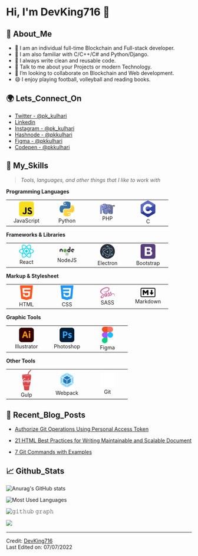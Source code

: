 # Hi, I'm DevKing716 👋

## 🤵 About_Me

- 🌱 I am an individual full-time Blockchain and Full-stack developer.
- 🤔 I am also familiar with C/C++/C# and Python/Django.
- 📝 I always write clean and reusable code.
- 💬 Talk to me about your Projects or modern Technology.
- 👯 I’m looking to collaborate on Blockchain and Web development.
- 😄 I enjoy playing football, volleyball and reading books.

## 🌍 Lets_Connect_On

- [Twitter - @pk_kulhari](https://twitter.com/pk_kulhari)
- [Linkedin](https://www.linkedin.com/in/pkkulhari)
- [Instagram - @pk_kulhari](https://www.instagram.com/pk_kulhari/)
- [Hashnode - @pkkulhari](https://hashnode.com/@pkkulhari)
- [Figma - @pkkulhari]()
- [Codepen - @pkkulhari](https://codepen.io/pkkulhari)

## 🚀 My_Skills

> _Tools, languages, and other things that I like to work with_

**Programming Languages**

<table>
  <tr>
    <td align="center" width="96">
      <a>
        <img src="https://raw.githubusercontent.com/pkkulhari/pkkulhari/master/icons/js.svg" width="40"/>
      </a>
      <br>JavaScript
    </td>
    <td align="center" width="96">
      <a>
        <img src="https://raw.githubusercontent.com/pkkulhari/pkkulhari/master/icons/python.svg" width="40"/>
      </a>
      <br>Python
    </td>
    <td align="center" width="96">
      <a>
        <img src="https://raw.githubusercontent.com/pkkulhari/pkkulhari/master/icons/php.svg" width="40"/>
      </a>
      <br>PHP
    </td>
    <td align="center" width="96">
      <a>
        <img src="https://raw.githubusercontent.com/pkkulhari/pkkulhari/master/icons/c.svg" width="40"/>
      </a>
      <br>C
    </td>
  </tr>
</table>

**Frameworks & Libraries**

<table>
  <tr>
    <td align="center" width="96">
      <a>
        <img src="https://raw.githubusercontent.com/pkkulhari/pkkulhari/master/icons/react.svg" width="40"/>
      </a>
      <br>React
    </td>
    <td align="center" width="96">
      <a>
        <img src="https://raw.githubusercontent.com/pkkulhari/pkkulhari/master/icons/nodejs.svg" width="40"/>
      </a>
      <br>NodeJS
    </td>
    <td align="center" width="96">
      <a>
        <img src="https://raw.githubusercontent.com/pkkulhari/pkkulhari/master/icons/electron.svg" width="40"/>
      </a>
      <br>Electron
    </td>
    <td align="center" width="96">
      <a>
        <img src="https://raw.githubusercontent.com/pkkulhari/pkkulhari/master/icons/bootstrap.svg" width="40"/>
      </a>
      <br>Bootstrap
    </td>
  </tr>
</table>

**Markup & Stylesheet**

<table>
  <tr>
    <td align="center" width="96">
      <a>
        <img src="https://raw.githubusercontent.com/pkkulhari/pkkulhari/master/icons/html.svg" width="40"/>
      </a>
      <br>HTML
    </td>
    <td align="center" width="96">
      <a>
        <img src="https://raw.githubusercontent.com/pkkulhari/pkkulhari/master/icons/css.svg" width="40"/>
      </a>
      <br>CSS
    </td>
    <td align="center" width="96">
      <a>
        <img src="https://raw.githubusercontent.com/pkkulhari/pkkulhari/master/icons/sass.svg" width="40"/>
      </a>
      <br>SASS
    </td>
    <td align="center" width="96">
      <a>
        <img src="https://raw.githubusercontent.com/pkkulhari/pkkulhari/master/icons/markdown.svg" width="40"/>
      </a>
      <br>Markdown
    </td>
  </tr>
</table>

**Graphic Tools**

<table>
  <tr>
    <td align="center" width="96">
      <a>
        <img src="https://raw.githubusercontent.com/pkkulhari/pkkulhari/master/icons/illustrator.svg" width="40"/>
      </a>
      <br>Illustrator
    </td>
    <td align="center" width="96">
      <a>
        <img src="https://raw.githubusercontent.com/pkkulhari/pkkulhari/master/icons/photoshop.svg" width="40"/>
      </a>
      <br>Photoshop
    </td>
    <td align="center" width="96">
      <a>
        <img src="https://raw.githubusercontent.com/pkkulhari/pkkulhari/master/icons/figma.svg" width="30"/>
      </a>
      <br>Figma
    </td>
  </tr>
</table>

**Other Tools**

<table>
  <tr>
    <td align="center" width="96">
      <a>
        <img src="https://raw.githubusercontent.com/pkkulhari/pkkulhari/master/icons/gulp.svg" width="25"/>
      </a>
      <br>Gulp
    </td>
    <td align="center" width="96">
      <a>
        <img src="https://raw.githubusercontent.com/pkkulhari/pkkulhari/master/icons/webpack.svg" width="40"/>
      </a>
      <br>Webpack
    </td>
    <td align="center" width="96">
      <a>
        <img src="https://raw.githubusercontent.com/pkkulhari/pkkulhari/master/icons/git.svg" width="40"/>
      </a>
      <br>Git
    </td>
  </tr>
</table>

## 📝 Recent_Blog_Posts

- [Authorize Git Operations Using Personal Access Token](https://indietutes.com/authorize-git-operations-using-personal-access-token)

- [21 HTML Best Practices for Writing Maintainable and Scalable Document](https://indietutes.com/html-best-practices)

- [7 Git Commands with Examples](https://indietutes.com/git-commands)

## 📈 Github_Stats

![Anurag's GitHub stats](https://github-readme-stats.vercel.app/api?username=pkkulhari&show_icons=true&theme=radical&hide_border=true)

![Most Used Languages](https://github-readme-stats.vercel.app/api/top-langs/?username=pkkulhari&theme=radical&langs_count=15&layout=compact&hide_border=true)

![𝚐𝚒𝚝𝚑𝚞𝚋 𝚐𝚛𝚊𝚙𝚑](https://activity-graph.herokuapp.com/graph?username=pkkulhari&theme=redical&hide_border=true&area=true)

![](https://github-readme-streak-stats.herokuapp.com/?user=pkkulhari&theme=radical&hide_border=true)

---

Credit: [DevKing716](https://github.com/DevKing716)  
Last Edited on: 07/07/2022
